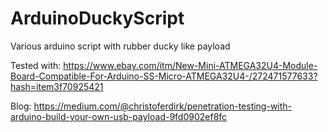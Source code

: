 # ArduinoDuckyScript
Various arduino script with rubber ducky like payload

Tested with:
https://www.ebay.com/itm/New-Mini-ATMEGA32U4-Module-Board-Compatible-For-Arduino-SS-Micro-ATMEGA32U4-/272471577633?hash=item3f70925421

Blog:
https://medium.com/@christoferdirk/penetration-testing-with-arduino-build-your-own-usb-payload-9fd0902ef8fc
